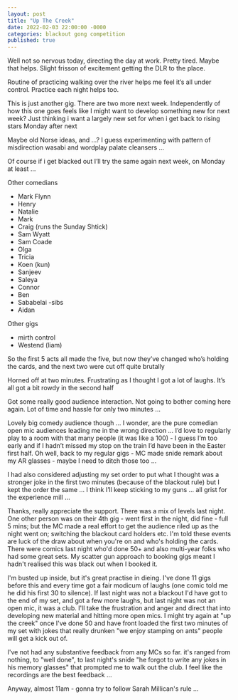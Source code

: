 ```yaml
---
layout: post
title: "Up The Creek"
date: 2022-02-03 22:00:00 -0000
categories: blackout gong competition
published: true
---
```


Well not so nervous today, directing the day at work. Pretty tired. Maybe that helps. Slight frisson of excitement getting the DLR to the place. 

Routine of practicing walking over the river helps me feel it’s all under control. Practice each night helps too.  

This is just another gig. There are two more next week. Independently of how this one goes feels like I might want to develop something new for next week? Just thinking i want a largely new set for when i get back to rising stars Monday after next

Maybe old Norse ideas, and …? I guess experimenting with pattern of misdirection wasabi and wordplay palate cleansers …

Of course if i get blacked out I’ll try the same again next week, on Monday at least …

Other comedians
* Mark Flynn
* Henry
* Natalie
* Mark
* Craig (runs the Sunday Shtick)
* Sam Wyatt
* Sam Coade
* Olga
* Tricia
* Koen (kun)
* Sanjeev
* Saleya
* Connor 
* Ben
* Sababelai -sibs
* Aidan

Other gigs
* mirth control
* Westend (liam)

So the first 5 acts all made the five, but now they’ve changed who’s holding the cards, and the next two were cut off quite brutally

Horned off at two minutes.  Frustrating as I thought I got a lot of laughs.  It’s all got a bit rowdy in the second half

Got some really good audience interaction. Not going to bother coming here again. Lot of time and hassle for only two minutes …

Lovely big comedy audience though …  I wonder, are the pure comedian open mic audiences leading me in the wrong direction … I’d love to regularly play to a room with that many people (it was like a 100) - I guess I’m too early and if I hadn’t missed my stop on the train I’d have been in the Easter first half. Oh well, back to my regular gigs - MC made snide remark about my AR glasses - maybe I need to ditch those too …

I had also considered adjusting my set order to put what I thought was a stronger joke in the first two minutes (because of the blackout rule) but I kept the order the same … I think I’ll keep sticking to my guns …  all grist for the experience mill …

Thanks, really appreciate the support.  There was a mix of levels last night.  One other person was on their 4th gig - went first in the night, did fine - full 5 mins; but the MC made a real effort to get the audience riled up as the night went on; switching the blackout card holders etc.  I'm told these events are luck of the draw about when you're on and who's holding the cards.  There were comics last night who'd done 50+ and also multi-year folks who had some great sets.  My scatter gun approach to booking gigs meant I hadn't realised this was black out when I booked it.

I'm busted up inside, but it's great practise in dieing.  I've done 11 gigs before this and every time got a fair modicum of laughs (one comic told me he did his first 30 to silence).  If last night was not a blackout I'd have got to the end of my set, and got a few more laughs, but last night was not an open mic, it was a club.  I'll take the frustration and anger and direct that into developing new material and hitting more open mics.  I might try again at "up the creek" once I've done 50 and have front loaded the first two minutes of my set with jokes that really drunken "we enjoy stamping on ants" people will get a kick out of.

I've not had any substantive feedback from any MCs so far.  it's ranged from nothing, to "well done", to last night's snide "he forgot to write any jokes in his memory glasses" that prompted me to walk out the club.  I feel like the recordings are the best feedback ...

Anyway, almost 11am - gonna try to follow Sarah Millican's rule ...